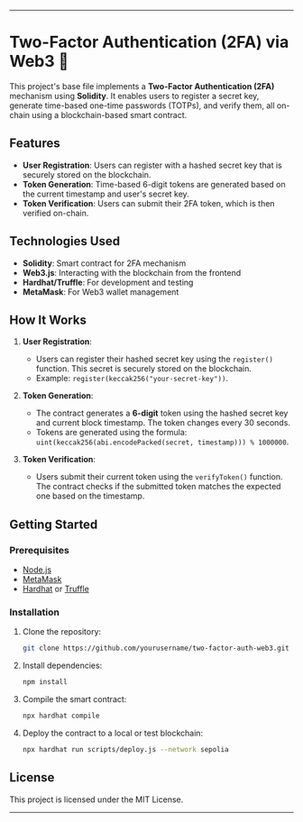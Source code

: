 

---

# Two-Factor Authentication (2FA) via Web3 🔐

This project's base file implements a **Two-Factor Authentication (2FA)** mechanism using **Solidity**. It enables users to register a secret key, generate time-based one-time passwords (TOTPs), and verify them, all on-chain using a blockchain-based smart contract.

## Features
- **User Registration**: Users can register with a hashed secret key that is securely stored on the blockchain.
- **Token Generation**: Time-based 6-digit tokens are generated based on the current timestamp and user's secret key.
- **Token Verification**: Users can submit their 2FA token, which is then verified on-chain.

## Technologies Used
- **Solidity**: Smart contract for 2FA mechanism
- **Web3.js**: Interacting with the blockchain from the frontend
- **Hardhat/Truffle**: For development and testing
- **MetaMask**: For Web3 wallet management


## How It Works

1. **User Registration**:
   - Users can register their hashed secret key using the `register()` function. This secret is securely stored on the blockchain.
   - Example: `register(keccak256("your-secret-key"))`.

2. **Token Generation**:
   - The contract generates a **6-digit** token using the hashed secret key and current block timestamp. The token changes every 30 seconds.
   - Tokens are generated using the formula:  
     `uint(keccak256(abi.encodePacked(secret, timestamp))) % 1000000`.

3. **Token Verification**:
   - Users submit their current token using the `verifyToken()` function. The contract checks if the submitted token matches the expected one based on the timestamp.

## Getting Started

### Prerequisites
- [Node.js](https://nodejs.org/)
- [MetaMask](https://metamask.io/)
- [Hardhat](https://hardhat.org/) or [Truffle](https://www.trufflesuite.com/)

### Installation

1. Clone the repository:

   ```bash
   git clone https://github.com/yourusername/two-factor-auth-web3.git
   ```

2. Install dependencies:

   ```bash
   npm install
   ```

3. Compile the smart contract:

   ```bash
   npx hardhat compile
   ```

4. Deploy the contract to a local or test blockchain:

   ```bash
   npx hardhat run scripts/deploy.js --network sepolia
   ```


## License
This project is licensed under the MIT License.

---
